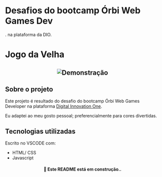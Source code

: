 # Desafios do bootcamp Órbi Web Games Dev
. na plataforma da DIO.



# Jogo da Velha

<h2 align="center">
<img alt='Demonstração' src='https://i.postimg.cc/dVnzKykk/jogo-Da-Velha-Demo.gif'>
</h2>
  
## Sobre o projeto

Este projeto é resultado do desafio do bootcamp Órbi Web Games Developer na plataforma [Digital Innovation One](https://www.dio.me).

Eu adaptei ao meu gosto pessoal; preferencialmente para cores divertidas.

## Tecnologias utilizadas

Escrito no VSCODE com:

- HTML/ CSS
- Javascript



<h4 align='center'> &#128679 Este README está em construção.. </h4>

